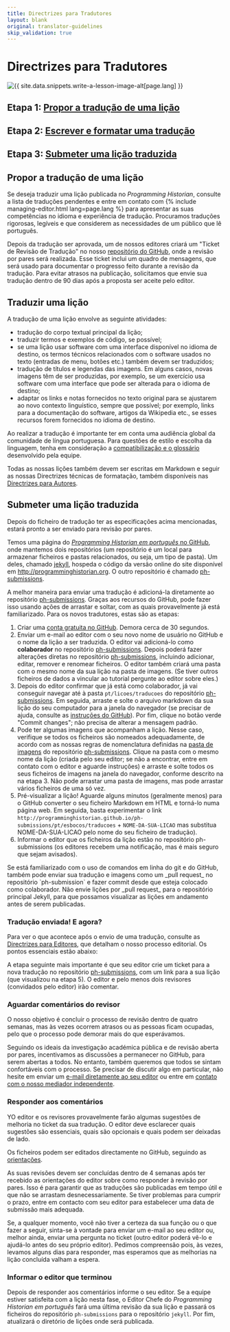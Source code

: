 ```yaml
---
title: Directrizes para Tradutores
layout: blank
original: translator-guidelines
skip_validation: true
---
```


# Directrizes para Tradutores
<img src="{{site.baseurl}}/images/author-sm.png" class="garnish rounded float-left" alt="{{ site.data.snippets.write-a-lesson-image-alt[page.lang] }}"/>
<h2 class="noclear">Etapa 1: <a href="#propor-a-tradução-de-uma-lição">Propor a tradução de uma lição</a></h2>
<h2 class="noclear">Etapa 2: <a href="#traduzir-uma-lição">Escrever e formatar uma tradução</a></h2>
<h2 class="noclear">Etapa 3: <a href="#submeter-uma-lição-traduzida">Submeter uma lição traduzida</a></h2>

## Propor a tradução de uma lição
Se deseja traduzir uma lição publicada no _Programming Historian_, consulte a lista de traduções pendentes e entre em contato com {% include managing-editor.html lang=page.lang %} para apresentar as suas competências no idioma e experiência de tradução. Procuramos traduções rigorosas, legíveis e que considerem as necessidades de um público que lê português.

Depois da tradução ser aprovada, um de nossos editores criará um "Ticket de Revisão de Tradução" no nosso [repositório do GitHub](https://github.com/programminghistorian/ph-submissions), onde a revisão por pares será realizada. Esse ticket inclui um quadro de mensagens, que será usado para documentar o progresso feito durante a revisão da tradução. Para evitar atrasos na publicação, solicitamos que envie sua tradução dentro de 90 dias após a proposta ser aceite pelo editor.

## Traduzir uma lição
A tradução de uma lição envolve as seguinte atividades:
- tradução do corpo textual principal da lição;
- traduzir termos e exemplos de código, se possível;
- se uma lição usar software com uma interface disponível no idioma de destino, os termos técnicos relacionados com o software usados ​​no texto (entradas de menu, botões etc.) também devem ser traduzidos;
- tradução de títulos e legendas das imagens. Em alguns casos, novas imagens têm de ser  produzidas, por exemplo, se um exercício usa software com uma interface que pode ser alterada para o idioma de destino;
- adaptar os links e notas fornecidos no texto original para se ajustarem ao novo contexto linguístico, sempre que possível; por exemplo, links para a  documentação do software, artigos  da Wikipedia etc., se esses recursos forem fornecidos no idioma de destino.

Ao realizar a tradução é importante ter em conta uma audiência global da comunidade de língua portuguesa. Para questões de estilo e escolha da linguagem, tenha em consideração a [compatibilização e o glossário](https://github.com/programminghistorian/jekyll/wiki/Achieving-Sustainability-Agreed-terminology-PH-em-portugu%C3%AAs) desenvolvido pela equipe.

Todas as nossas lições também devem ser escritas em Markdown e seguir as nossas Directrizes técnicas de formatação, também disponíveis nas [Directrizes para Autores]({{site.baseurl}}/pt/directrizes-autor).


## Submeter uma lição traduzida
Depois do ficheiro de tradução ter as especificações acima mencionadas, estará pronto a ser enviado para revisão por pares.

Temos uma página do [_Programming Historian em português_ no GitHub](https://github.com/programminghistorian), onde mantemos dois repositórios (um repositório é um local para armazenar ficheiros e pastas relacionados, ou seja, um tipo de pasta). Um deles, chamado [jekyll](https://github.com/programminghistorian/jekyll), hospeda o código da versão online do site disponível em http://programminghistorian.org. O outro repositório é chamado [ph-submissions](https://github.com/programminghistorian/ph-submissions).

A melhor maneira para enviar uma tradução é adicioná-la diretamente ao repositório [ph-submissions](https://github.com/programminghistorian/ph-submissions). Graças aos recursos do GitHub, pode fazer isso usando ações de arrastar e soltar, com as quais provavelmente já está familiarizado. Para os novos tradutores, estas são as etapas:

1. Criar uma [conta gratuita no GitHub](https://github.com/join). Demora cerca de 30 segundos.
2. Enviar um e-mail ao editor com o seu novo nome de usuário no GitHub e o nome da lição a ser traduzida. O editor vai adicioná-lo como **colaborador** no repositório [ph-submissions](https://github.com/programminghistorian/ph-submissions). Depois poderá fazer alterações diretas no repositório [ph-submissions](https://github.com/programminghistorian/ph-submissions), incluindo adicionar, editar, remover e renomear ficheiros. O editor também criará uma pasta com o mesmo nome da sua lição na pasta de imagens. (Se tiver outros ficheiros de dados a vincular ao tutorial pergunte ao editor sobre eles.)
3. Depois do editor confirmar que já está como colaborador, já vai conseguir navegar até à pasta `pt/licoes/traducoes` do repositório [ph-submissions](https://github.com/programminghistorian/ph-submissions). Em seguida, arraste e solte o arquivo markdown da sua lição do seu computador para a janela do navegador (se precisar de ajuda, consulte as [instruções do GitHub](https://help.github.com/articles/adding-a-file-to-a-repository/)). Por fim, clique no botão verde "Commit changes"; não precisa de alterar a mensagem padrão.
4. Pode ter algumas imagens que acompanham a lição. Nesse caso, verifique se todos os ficheiros são nomeados adequadamente, de acordo com as nossas regras de nomenclatura definidas na [pasta de imagens](https://github.com/programminghistorian/ph-submissions/tree/gh-pages/images) do repositório [ph-submissions](https://github.com/programminghistorian/ph-submissions). Clique na pasta com o mesmo nome da lição (criada pelo seu editor; se não a encontrar, entre em contato com o editor e aguarde instruções) e arraste e solte todos os seus ficheiros de imagens na janela do navegador, conforme descrito na na etapa 3. Não pode arrastar uma pasta de imagens, mas pode arrastar vários ficheiros de uma só vez.
5. Pré-visualizar a lição! Aguarde alguns minutos (geralmente menos) para o GitHub converter o seu ficheiro Markdown em HTML e torná-lo numa página web. Em seguida, basta experimentar o link `http://programminghistorian.github.io/ph-submissions/pt/esbocos/traducoes` + `NOME-DA-SUA-LICAO` mas substitua NOME-DA-SUA-LICAO pelo nome do seu ficheiro de tradução).
6. Informar o editor que os ficheiros da lição estão no repositório ph-submissions (os editores recebem uma notificação, mas é mais seguro que sejam avisados).

<div class="alert alert-info">
  Se está familiarizado com o uso de comandos em linha do git e do GitHub, também pode enviar sua tradução e imagens como um _pull request_ no repositório `ph-submission` e fazer commit desde que esteja colocado como colaborador. Não envie lições por _pull request_ para o repositório principal Jekyll, para que possamos visualizar as lições em andamento antes de serem publicadas.
</div>

### Tradução enviada! E agora?
Para ver o que acontece após o envio de uma tradução, consulte as [Directrizes para Editores]({{site.baseurl}}/pt/directrizes-editor), que detalham o nosso processo editorial. Os pontos essenciais  estão abaixo:

A etapa seguinte mais importante é que seu editor crie um ticket para a nova tradução no repositório [ph-submissions](https://github.com/programminghistorian/ph-submissions), com um link para a sua lição (que visualizou na etapa 5). O editor e pelo menos dois revisores (convidados pelo editor) irão comentar.

### Aguardar comentários do revisor
O nosso objetivo é concluir o processo de revisão dentro de quatro semanas, mas às vezes ocorrem atrasos ou as pessoas ficam ocupadas, pelo que o processo pode demorar mais do que esperávamos.

Seguindo os ideais da investigação académica pública e de revisão aberta por pares, incentivamos as discussões a permanecer no GitHub, para serem abertas a todos. No entanto, também queremos que todos se sintam confortáveis com o processo. Se precisar de discutir algo em particular, não hesite em enviar um [e-mail diretamente ao seu editor](/pt/equipe#programming-historian-em-português) ou entre em [contato com o nosso mediador independente](/pt/equipe#programming-historian-em-português).

### Responder aos comentários
YO editor e os revisores provavelmente farão algumas sugestões de melhoria no ticket da sua tradução. O editor deve esclarecer quais sugestões são essenciais, quais são opcionais e quais podem ser deixadas de lado.

Os ficheiros podem ser editados directamente no GitHub, seguindo as [orientações](https://help.github.com/articles/editing-files-in-your-repository/).

As suas revisões devem ser concluídas dentro de 4 semanas após ter recebido as  orientações do editor sobre como responder à revisão por pares. Isso é para garantir que as traduções são publicadas em tempo útil e que não se arrastam desnecessariamente. Se tiver problemas para cumprir o prazo, entre em contacto com seu editor para estabelecer uma data de submissão mais adequada.

Se, a qualquer momento, você não tiver a certeza da sua função ou o que fazer a seguir, sinta-se à vontade para enviar um e-mail ao seu editor ou, melhor ainda, enviar uma pergunta no ticket (outro editor poderá vê-lo e ajudá-lo antes do seu próprio editor). Pedimos compreensão pois, às vezes, levamos alguns dias para responder, mas esperamos que as melhorias na lição concluída valham a espera.

### Informar o editor que terminou
Depois de responder aos comentários informe o seu editor. Se a equipe estiver satisfeita com a lição nesta fase, o Editor Chefe do _Programming Historian em português_ fará uma última revisão da sua lição e passará os ficheiros do repositório `ph-submissions` para o repositório `jekyll`. Por fim, atualizará o diretório de lições onde será publicada.
